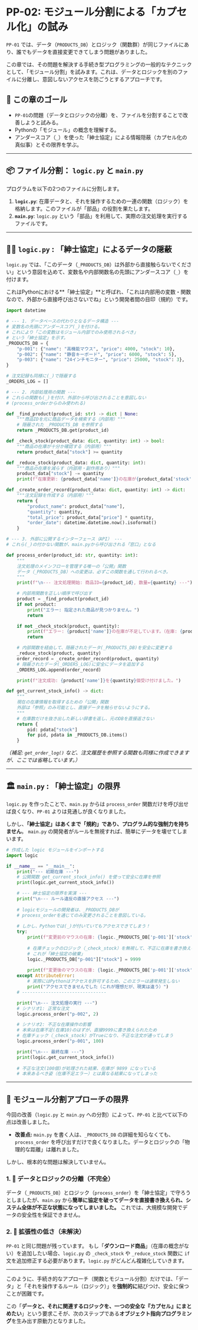 # PP-02: モジュール分割による「カプセル化」の試み

`PP-01` では、データ（`PRODUCTS_DB`）とロジック（関数群）が同じファイルにあり、誰でもデータを直接変更できてしまう問題がありました。

この章では、その問題を解決する手続き型プログラミングの一般的なテクニックとして、「モジュール分割」を試みます。これは、データとロジックを別のファイルに分離し、意図しないアクセスを防ごうとするアプローチです。

## 🎯 この章のゴール

  * `PP-01`の問題（データとロジックの分離）を、ファイルを分割することで改善しようと試みる。
  * Pythonの「モジュール」の概念を理解する。
  * アンダースコア（`_`）を使った「紳士協定」による情報隠蔽（カプセル化の真似事）とその限界を学ぶ。

-----

## 📦 ファイル分割： `logic.py` と `main.py`

プログラムを以下の2つのファイルに分割します。

1.  **`logic.py`**: 在庫データと、それを操作するための一連の関数（ロジック）を格納します。このファイルが「部品」の役割を果たします。
2.  **`main.py`**: `logic.py` という「部品」を利用して、実際の注文処理を実行するファイルです。

-----

## 👨‍💼 `logic.py` : 「紳士協定」によるデータの隠蔽

`logic.py` では、「このデータ（`_PRODUCTS_DB`）は外部から直接触らないでください」という意図を込めて、変数名や内部関数名の先頭にアンダースコア（`_`）を付けます。

これはPythonにおける\*\*「紳士協定」\*\*と呼ばれ、「これは内部用の変数・関数なので、外部から直接呼び出さないでね」という開発者間の目印（規約）です。

```python:logic.py
import datetime

# --- 1. データベースの代わりとなるデータ構造 ---
# 変数名の先頭にアンダースコア(_)を付ける。
# これにより「この変数はモジュール内部でのみ使用されるべき」
# という「紳士協定」を示す。
_PRODUCTS_DB = {
    "p-001": {"name": "高機能マウス", "price": 4000, "stock": 10},
    "p-002": {"name": "静音キーボード", "price": 6000, "stock": 5},
    "p-003": {"name": "24インチモニター", "price": 25000, "stock": 3},
}

# 注文記録も同様に(_)で隠蔽する
_ORDERS_LOG = []

# --- 2. 内部処理用の関数 ---
# これらの関数も(_)を付け、外部から呼び出されることを意図しない
# (process_orderからのみ使われる)

def _find_product(product_id: str) -> dict | None:
    """商品IDを元に商品データを検索する（内部用）"""
    # 隠蔽された _PRODUCTS_DB を参照する
    return _PRODUCTS_DB.get(product_id)

def _check_stock(product_data: dict, quantity: int) -> bool:
    """商品の在庫が十分か確認する（内部用）"""
    return product_data["stock"] >= quantity

def _reduce_stock(product_data: dict, quantity: int):
    """商品の在庫を減らす（内部用・副作用あり）"""
    product_data["stock"] -= quantity
    print(f"在庫更新: {product_data['name']}の在庫が{product_data['stock']}になりました。")

def _create_order_record(product_data: dict, quantity: int) -> dict:
    """注文記録を作成する（内部用）"""
    return {
        "product_name": product_data["name"],
        "quantity": quantity,
        "total_price": product_data["price"] * quantity,
        "order_date": datetime.datetime.now().isoformat()
    }

# --- 3. 外部に公開するインターフェース（API） ---
# これら(_)の付かない関数が、main.pyから呼び出される「窓口」となる

def process_order(product_id: str, quantity: int):
    """
    注文処理のメインフローを管理する唯一の「公開」関数
    データ（_PRODUCTS_DB）への変更は、必ずこの関数を通して行われるべき。
    """
    print(f"\n--- 注文処理開始: 商品ID={product_id}, 数量={quantity} ---")

    # 内部用関数を正しい順序で呼び出す
    product = _find_product(product_id)
    if not product:
        print("エラー: 指定された商品が見つかりません。")
        return

    if not _check_stock(product, quantity):
        print(f"エラー: {product['name']}の在庫が不足しています。（在庫: {product['stock']}）")
        return

    # 内部関数を経由して、隠蔽されたデータ(_PRODUCTS_DB)を安全に変更する
    _reduce_stock(product, quantity)
    order_record = _create_order_record(product, quantity)
    # 隠蔽されたデータ(_ORDERS_LOG)に安全にデータを追加する
    _ORDERS_LOG.append(order_record)

    print(f"注文成功: {product['name']}を{quantity}個受け付けました。")

def get_current_stock_info() -> dict:
    """
    現在の在庫情報を取得するための「公開」関数
    外部は「参照」のみ可能とし、直接データを触らせないようにする。
    """
    # 在庫数だけを抜き出した新しい辞書を返し、元のDBを直接返さない
    return {
        pid: pdata["stock"] 
        for pid, pdata in _PRODUCTS_DB.items()
    }
```

*（補足: `get_order_log()` など、注文履歴を参照する関数も同様に作成できますが、ここでは省略しています。）*

-----

## 🏛️ `main.py` : 「紳士協定」の限界

`logic.py` を作ったことで、`main.py` からは `process_order` 関数だけを呼び出せば良くなり、`PP-01` よりは見通しが良くなりました。

しかし、**「紳士協定」はあくまで「規約」であり、プログラム的な強制力を持ちません**。
`main.py` の開発者がルールを無視すれば、簡単にデータを壊せてしまいます。

```python:main.py
# 作成した logic モジュールをインポートする
import logic

if __name__ == "__main__":
    print("--- 初期在庫 ---")
    # 公開関数 get_current_stock_info() を使って安全に在庫を参照
    print(logic.get_current_stock_info())

    # --- 紳士協定の限界を実演 ---
    print("\n--- ルール違反の直接アクセス ---")
    
    # logicモジュールの開発者は、_PRODUCTS_DBが
    # process_orderを通じてのみ変更されることを意図している。
    
    # しかし、Pythonでは(_)が付いていてもアクセスできてしまう！
    try:
        print(f"変更前のマウスの在庫: {logic._PRODUCTS_DB['p-001']['stock']}")
        
        # 在庫チェックのロジック（_check_stock）を無視して、不正に在庫を書き換える
        # これが「紳士協定の破棄」
        logic._PRODUCTS_DB["p-001"]["stock"] = 9999 
        
        print(f"変更後のマウスの在庫: {logic._PRODUCTS_DB['p-001']['stock']} ※不正な値")
    except AttributeError:
        # 実際にはPythonはアクセスを許可するため、このエラーは通常発生しない
        print("アクセスできませんでした（これが理想だが、現実は違う）")
    # --------------------------------

    print("\n--- 注文処理の実行 ---")
    # シナリオ1: 正常な注文
    logic.process_order("p-002", 2)

    # シナリオ2: 不正な在庫操作の影響
    # 本来は在庫不足(在庫10)のはずが、直接9999に書き換えられたため
    # 在庫チェック（_check_stock）がTrueになり、不正な注文が通ってしまう
    logic.process_order("p-001", 100) 

    print("\n--- 最終在庫 ---")
    print(logic.get_current_stock_info())
    
    # 不正な注文(100個)が処理された結果、在庫が 9899 になっている
    # 本来あるべき姿（在庫不足エラー）とは異なる結果になってしまった
```

-----

## 🚧 モジュール分割アプローチの限界

今回の改善（`logic.py` と `main.py` への分割）によって、`PP-01` と比べて以下の点は改善しました。

  * **改善点:**
    `main.py` を書く人は、`_PRODUCTS_DB` の詳細を知らなくても、`process_order` を呼び出すだけで良くなりました。データとロジックの「物理的な距離」は離れました。

しかし、根本的な問題は解決していません。

### 1\. 🔗 データとロジックの分離（不完全）

データ（`_PRODUCTS_DB`）とロジック（`process_order`）を「紳士協定」で守ろうとしましたが、`main.py` から**簡単に協定を破ってデータを直接書き換えられ、システム全体が不正な状態になってしまいました。**
これでは、大規模な開発でデータの安全性を保証できません。

### 2\. 🌱 拡張性の低さ（未解決）

`PP-01` と同じ問題が残っています。
もし「**ダウンロード商品**」（在庫の概念がない）を追加したい場合、`logic.py` の `_check_stock` や `_reduce_stock` 関数に `if` 文を追加修正する必要があります。`logic.py` がどんどん複雑化していきます。

-----

このように、手続き的なアプローチ（関数とモジュール分割）だけでは、「データ」と「それを操作するルール（ロジック）」を**強制的に**結びつけ、安全に保つことが困難です。

この「**データと、それに関連するロジックを、一つの安全な『カプセル』にまとめたい**」という要求こそが、次のステップである**オブジェクト指向プログラミング**を生み出す原動力となりました。